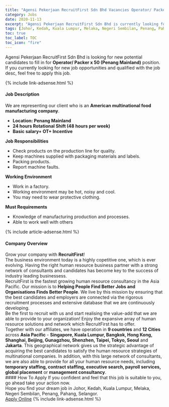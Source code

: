 ```yaml
---
title: "Agensi Pekerjaan RecruitFirst Sdn Bhd Vacancies Operator/ Packer x 50 (Penang Mainland)" 
category: Jobs 
date: 2020-11-13 
excerpt: "Agensi Pekerjaan RecruitFirst Sdn Bhd is currently looking for suitable person to fill in the Operator/ Packer x 50 (Penang Mainland) which positioned at Johor, Kedah, Kuala Lumpur, Melaka, Negeri Sembilan, Penang, Pahang, Selangor" 
tags: [Johor, Kedah, Kuala Lumpur, Melaka, Negeri Sembilan, Penang, Pahang, Selangor] 
toc: true 
toc_label: TOC 
toc_icon: "fire" 
--- 
```


<p>Agensi Pekerjaan RecruitFirst Sdn Bhd is looking for new potential candidates to fill in for <b>Operator/ Packer x 50 (Penang Mainland)</b> position. If you currently looking for new job opportunities and qualified with the job desc, feel free to apply this job.
</p>{% include link-adsense.html %} 
<div><div><div><h4>Job Description</h4></div></div><div><div><span><div><div>We are representing our client who is an <strong>American multinational food manufacturing company</strong>.</div><ul><li><strong>Location: Penang Mainland</strong></li><li><b>24 hours Rotational Shift (48 hours per week)</b></li><li><b>Basic salary+ OT+ Incentive</b></li></ul><div><strong>Job Responsibilities</strong></div><div><ul><li>Check products on the production line for quality.</li><li>Keep machines supplied with packaging materials and labels.</li><li>Packing products.</li><li>Report machine faults.</li></ul></div><div><strong>Working Environment</strong></div><div><ul><li>Work in a factory.</li><li>Working environment may be hot, noisy and cool.</li><li>You may need to wear protective clothing.</li></ul></div><div><strong>Must Requirements</strong></div><ul><li>Knowledge of manufacturing production and processes.</li><li>Able to work well with others</li></ul></div></span></div></div></div> 
{% include article-adsense.html %} 
<div><div><div><h4>Company Overview</h4></div></div><div><div><span><div><div>Grow your company with <strong>RecruitFirst</strong>!</div><div>The business environment today is a highly copetitive one, which is ever evolving. Having the right human resource business partner with a strong network of consultants and candidates has become key to the success of industry leading businessess.</div><div>RecruitFirst is the fastest growing human resource consultancy in the Asia Pacific. Our mission is to <strong>Helping People Find Better Jobs and Organisations Finds Better People</strong>. We live by this mission by ensuring that the best candidates and employers are connected via the rigorous recruitment processes and extensive database that we are continuously developing.</div><div>Be the first to recruit with us and start realising the value-add that we are able to provide to your organization! Enjoy the expansive array of human resource solutions and network which RecruitFirst has to offer.</div><div>Together with our affiliates, we have operation in <strong>9 countries</strong> and <strong>12 Cities</strong> across <strong>Asia Pacific</strong> - <strong>Singapore, Kuala Lumpur, Bangkok, Hong Kong, Shanghai, Beijing, Gunagzhou, Shenzhen, Taipei, Tokyo, Seoul</strong> and <strong>Jakarta</strong>. This geographical network gives us the strategic advantage of acquiring the best candidates to satisfy the human resource strategies of multinational companies. In addition, with this large network of consultants, we are also able to provide for all your human resource needs, including <strong>temporary staffing, contract staffing, executive search, payroll services, global placement</strong> or <strong>management consultancy</strong>.</div></div></span></div></div></div> 
#### How To Apply 
If you confident and feel that this job is suitable to you, go ahead take your action now. <br/> 
Hope you find your dream job in Johor, Kedah, Kuala Lumpur, Melaka, Negeri Sembilan, Penang, Pahang, Selangor. <br/> 
<a href="https://www.jobstreet.com.my/en/job/operator-packer-x-50-penang-mainland-4423031?jobId=jobstreet-my-job-4423031&sectionRank=9&token=0~d1272e37-e24b-419d-beea-5321564183f7&fr=SRP%20View%20In%20New%20Ta" class="btn btn--info" target="_blank" rel="nofollow noopenner">Apply Online</a> 
{% include link-adsense.html %} 